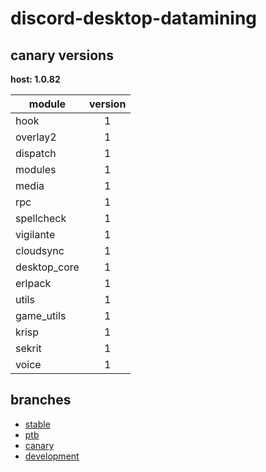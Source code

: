 # discord-desktop-datamining

## canary versions

**host: 1.0.82**

| module | version |
| ------ | :-----: |
| hook | 1 |
| overlay2 | 1 |
| dispatch | 1 |
| modules | 1 |
| media | 1 |
| rpc | 1 |
| spellcheck | 1 |
| vigilante | 1 |
| cloudsync | 1 |
| desktop_core | 1 |
| erlpack | 1 |
| utils | 1 |
| game_utils | 1 |
| krisp | 1 |
| sekrit | 1 |
| voice | 1 |

## branches

- [stable](https://github.com/OpenAsar/discord-desktop-datamining/tree/stable)
- [ptb](https://github.com/OpenAsar/discord-desktop-datamining/tree/ptb)
- [canary](https://github.com/OpenAsar/discord-desktop-datamining/tree/canary)
- [development](https://github.com/OpenAsar/discord-desktop-datamining/tree/development)